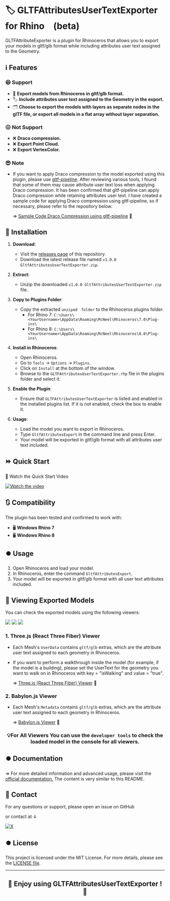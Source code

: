 ﻿# 🏷️ GLTFAttributesUserTextExporter for Rhino　(beta)

GLTFAttributeExporter is a plugin for Rhinoceros that allows you to export your models in gltf/glb format while including attributes user text assigned to the Geometry.

## :information_source: Features
### :satisfied: **Support**
- 🎨 **Export models from Rhinoceros in gltf/glb format.**
- 🏷️ **Include attributes user text assigned to the Geometry in the export.**
- 🗂️ **Choose to export the models with layers as separate nodes in the glTF file, or export all models in a flat array without layer separation.**

### :confounded: **Not Support**
- :x: **Draco compression.**
- :x: **Export Point Cloud.**
- :x: **Export VertexColor.**

### :sunglasses: **Note** 
- If you want to apply Draco compression to the model exported using this plugin, please use [gltf-pipeline](https://github.com/CesiumGS/gltf-pipeline). After reviewing various tools, I found that some of them may cause attribute user text loss when applying Draco compression. It has been confirmed that gltf-pipeline can apply Draco compression while retaining attributes user text. I have created a sample code for applying Draco compression using gltf-pipeline, so if necessary, please refer to the repository below.

   => [Sample Code Draco Compression using gltf-pipeline](https://github.com/shuya-tamaru/gltf-draco-compression) 🚀



## :arrow_down_small: Installation

1. **Download**:
   - Visit the [releases page](https://github.com/shuya-tamaru/GltfAttributesUserTextExporter/releases) of this repository.
   - Download the latest release file named `v1.0.0 GltfAttributesUserTextExporter.zip`.

2. **Extract**:
   - Unzip the downloaded `v1.0.0 GltfAttributesUserTextExporter.zip` file.

3. **Copy to Plugins Folder**:
   - Copy the extracted `unziped　folder` to the Rhinoceros plugins folder.
     - For Rhino 7: `C:\Users\<YourUsername>\AppData\Roaming\McNeel\Rhinoceros\7.0\Plug-ins\`
     - For Rhino 8: `C:\Users\<YourUsername>\AppData\Roaming\McNeel\Rhinoceros\8.0\Plug-ins\`

4. **Install in Rhinoceros**:
   - Open Rhinoceros.
   - Go to `Tools` -> `Options` -> `Plugins`.
   - Click on `Install` at the bottom of the window.
   - Browse to the `GLTFAttributesUserTextExporter.rhp` file in the plugins folder and select it.

5. **Enable the Plugin**:
   - Ensure that `GLTFAttributesUserTextExporter` is listed and enabled in the installed plugins list. If it is not enabled, check the box to enable it.

6. **Usage**:
   - Load the model you want to export in Rhinoceros.
   - Type `GltfAttributesExport` in the command line and press Enter.
   - Your model will be exported in gltf/glb format with all attributes user text included.


## :fast_forward: Quick Start
 🎥 Watch the Quick Start Video
 
 [![Watch the video](https://img.youtube.com/vi/QARcmx5jKZk/maxresdefault.jpg)](https://www.youtube.com/watch?v=QARcmx5jKZk)
 
## :arrows_clockwise: Compatibility

The plugin has been tested and confirmed to work with:

- 🖥️ **Windows Rhino 7**
- 🖥️ **Windows Rhino 8**

## :record_button: Usage

1. Open Rhinoceros and load your model.
2. In Rhinoceros, enter the command `GltfAttributesExport`.
3. Your model will be exported in gltf/glb format with all user text attributes included.

## 🎦 Viewing Exported Models
You can check the exported models using the following viewers:

[![](https://img.shields.io/badge/-Three.js-ffffff.svg?logo=threedotjs&logoColor=000000)](https://threejs.org/)
[![](https://img.shields.io/badge/-ReactThreeFiber-444444.svg?logo=react)](https://docs.pmnd.rs/react-three-fiber/getting-started/introduction)
[![](https://img.shields.io/badge/-Babylon.js-DC3D24.svg?logo=Babylon)](https://doc.babylonjs.com/)

 ### 1. Three.js (React Three Fiber) Viewer
- Each Mesh's `UserData` contains `gltf/glb` extras, which are the attribute user text assigned to each geometry in Rhinoceros.
- If you want to perform a walkthrough inside the model (for example, if the model is a building), please set the UserText for the geometry you want to walk on in Rhinoceros with key = "isWalking" and value = "true".
  
  => [Three.js (React Three Fiber) Viewer](https://gltf.styublog.com/three-viewer) 🚀
### 2. Babylon.js Viewer
- Each Mesh's `Metadata` contains `gltf/glb` extras, which are the attribute user text assigned to each geometry in Rhinoceros.
  
  => [Babylon.js Viewer](https://gltf.styublog.com/babylon-viewer) 🚀

<div align="center">

 ### :bulb:For All Viewers You can use the `developer tools` to check the loaded model in the console for all viewers.
</div>

## :record_button: Documentation

  => For more detailed information and advanced usage, please visit the [official documentation.](https://gltf.styublog.com)
  The content is very similar to this README.


## :arrow_down_small: Contact

For any questions or support, please open an issue on GitHub 

or contact at ↓

[![X](https://img.shields.io/badge/Follow_@tama20013_-shuya_tamaru-0000FF.svg?style=flat-square&logo=x&logoColor=white)](https://twitter.com/tama20013)

## :record_button: License
This project is licensed under the MIT License. For more details, please see the [LICENSE file](https://github.com/shuya-tamaru/GltfAttributesUserTextExporter?tab=License-1-ov-file).

---

<div align="center">

## :tada: Enjoy using GLTFAttributesUserTextExporter ! :tada:
</div>

